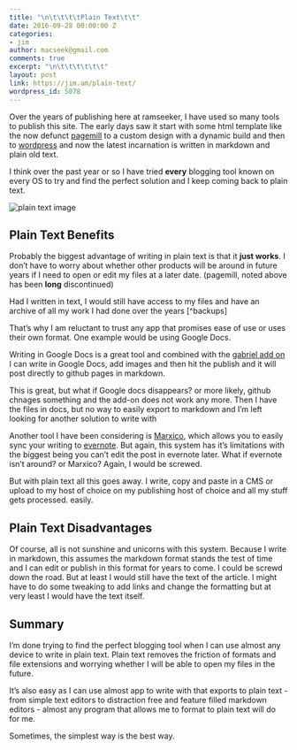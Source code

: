 ```yaml
---
title: "\n\t\t\t\tPlain Text\t\t"
date: 2016-09-28 00:00:00 Z
categories:
- jim
author: macseek@gmail.com
comments: true
excerpt: "\n\t\t\t\t\t\t"
layout: post
link: https://jim.am/plain-text/
wordpress_id: 5078
---
```


Over the years of publishing here at ramseeker, I have used so many tools to publish this site. The early days saw it start with some html template like the now defunct [pagemill](https://en.wikipedia.org/wiki/Adobe_PageMill) to a custom design with a dynamic build and then to [wordpress](http://wordpress.org) and now the latest incarnation is written in markdown and plain old text.




I think over the past year or so I have tried **every** blogging tool known on every OS to try and find the perfect solution and I keep coming back to plain text.




![plain text image](/images/plaintextimage.png)




## Plain Text Benefits




Probably the biggest advantage of writing in plain text is that it **just works**. I don’t have to worry about whether other products will be around in future years if I need to open or edit my files at a later date. (pagemill, noted above has been **long** discontinued)




Had I written in text, I would still have access to my files and have an archive of all my work I had done over the years [^backups]




That’s why I am reluctant to trust any app that promises ease of use or uses their own format. One example would be using Google Docs.




Writing in Google Docs is a great tool and combined with the [gabriel add on](https://jim.am/gabriel-google-docs-add-on/) I can write in Google Docs, add images and then hit the publish and it will post directly to github pages in markdown.




This is great, but what if Google docs disappears? or more likely, github chnages something and the add-on does not work any more. Then I have the files in docs, but no way to easily export to markdown and I’m left looking for another solution to write with




Another tool I have been considering is [Marxico](http://www.marxi.co), which allows you to easily sync your writing to [evernote](http://www.evernote.com). But again, this system has it’s limitations with the biggest being you can’t edit the post in evernote later. What if evernote isn’t around? or Marxico? Again, I would be screwed.




But with plain text all this goes away. I write, copy and paste in a CMS or upload to my host of choice on my publishing host of choice and all my stuff gets processed. easily.




## Plain Text Disadvantages




Of course, all is not sunshine and unicorns with this system. Because I write in markdown, this assumes the markdown format stands the test of time and I can edit or publish in this format for years to come. I could be screwd down the road. But at least I would still have the text of the article. I might have to do some tweaking to add links and change the formatting but at very least I would have the text itself.




## Summary




I’m done trying to find the perfect blogging tool when I can use almost any device to write in plain text. Plain text removes the friction of formats and file extensions and worrying whether I will be able to open my files in the future.




It’s also easy as I can use almost app to write with that exports to plain text - from simple text editors to distraction free and feature filled markdown editors - almost any program that allows me to format to plain text will do for me.




Sometimes, the simplest way is the best way.


		
